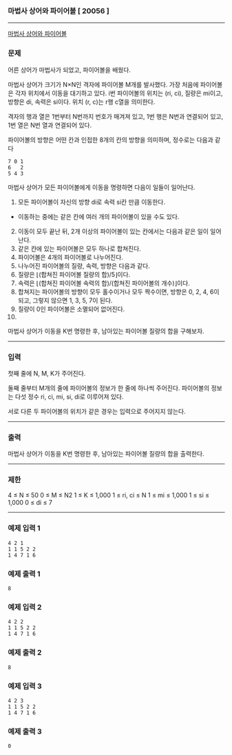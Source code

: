 ### 마법사 상어와 파이어볼 [ 20056 ]
--- 
[마법사 상어와 파이어볼](https://www.acmicpc.net/problem/20056)
### 문제
어른 상어가 마법사가 되었고, 파이어볼을 배웠다.

마법사 상어가 크기가 N×N인 격자에 파이어볼 M개를 발사했다. 가장 처음에 파이어볼은 각자 위치에서 이동을 대기하고 있다. i번 파이어볼의 위치는 (ri, ci), 질량은 mi이고, 방향은 di, 속력은 si이다. 위치 (r, c)는 r행 c열을 의미한다.

격자의 행과 열은 1번부터 N번까지 번호가 매겨져 있고, 1번 행은 N번과 연결되어 있고, 1번 열은 N번 열과 연결되어 있다.

파이어볼의 방향은 어떤 칸과 인접한 8개의 칸의 방향을 의미하며, 정수로는 다음과 같다
```
7 0 1
6   2
5 4 3
```
마법사 상어가 모든 파이어볼에게 이동을 명령하면 다음이 일들이 일어난다.

1. 모든 파이어볼이 자신의 방향 di로 속력 si칸 만큼 이동한다.
- 이동하는 중에는 같은 칸에 여러 개의 파이어볼이 있을 수도 있다.
2. 이동이 모두 끝난 뒤, 2개 이상의 파이어볼이 있는 칸에서는 다음과 같은 일이 일어난다.
1. 같은 칸에 있는 파이어볼은 모두 하나로 합쳐진다.
2. 파이어볼은 4개의 파이어볼로 나누어진다.
3. 나누어진 파이어볼의 질량, 속력, 방향은 다음과 같다.
1. 질량은 ⌊(합쳐진 파이어볼 질량의 합)/5⌋이다.
2. 속력은 ⌊(합쳐진 파이어볼 속력의 합)/(합쳐진 파이어볼의 개수)⌋이다.
3. 합쳐지는 파이어볼의 방향이 모두 홀수이거나 모두 짝수이면, 방향은 0, 2, 4, 6이 되고, 그렇지 않으면 1, 3, 5, 7이 된다.
4. 질량이 0인 파이어볼은 소멸되어 없어진다.
5. 
마법사 상어가 이동을 K번 명령한 후, 남아있는 파이어볼 질량의 합을 구해보자.

---
### 입력
첫째 줄에 N, M, K가 주어진다.

둘째 줄부터 M개의 줄에 파이어볼의 정보가 한 줄에 하나씩 주어진다. 파이어볼의 정보는 다섯 정수 ri, ci, mi, si, di로 이루어져 있다.

서로 다른 두 파이어볼의 위치가 같은 경우는 입력으로 주어지지 않는다.

---
### 출력

마법사 상어가 이동을 K번 명령한 후, 남아있는 파이어볼 질량의 합을 출력한다.

---

### 제한

4 ≤ N ≤ 50
0 ≤ M ≤ N2
1 ≤ K ≤ 1,000
1 ≤ ri, ci ≤ N
1 ≤ mi ≤ 1,000
1 ≤ si ≤ 1,000
0 ≤ di ≤ 7

---

### 예제 입력 1
```
4 2 1
1 1 5 2 2
1 4 7 1 6
```
### 예제 출력 1
```
8
```

### 예제 입력 2
```
4 2 2
1 1 5 2 2
1 4 7 1 6
```
### 예제 출력 2
```
8
```

### 예제 입력 3
```
4 2 3
1 1 5 2 2
1 4 7 1 6
```
### 예제 출력 3
```
0
```
